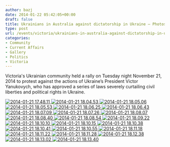 ```yaml
---
author: bazj
date: 2014-01-22 05:42:05+00:00
draft: false
title: Ukrainians in Australia against dictatorship in Ukraine – Photos
type: post
url: /events/victoria/ukrainians-in-australia-against-dictatorship-in-ukraine-photos/
categories:
- Community
- Current Affairs
- Gallery
- Politics
- Victoria
---
```


Victoria's Ukrainian community held a rally on Tuesday night November 21, 2014 to protest against the actions of Ukraine’s President Victor Yanukovych, who has approved a series of laws severely curtailing civil liberties and political rights in Ukraine.

[![2014-01-21 17.48.11](http://www.ozeukes.com/wp-content/uploads/2014/01/2014-01-21-17.48.11.jpg)
](http://www.ozeukes.com/wp-content/uploads/2014/01/2014-01-21-17.48.11.jpg)[![2014-01-21 18.04.53](http://www.ozeukes.com/wp-content/uploads/2014/01/2014-01-21-18.04.53.jpg)
](http://www.ozeukes.com/wp-content/uploads/2014/01/2014-01-21-18.04.53.jpg)[![2014-01-21 18.05.06](http://www.ozeukes.com/wp-content/uploads/2014/01/2014-01-21-18.05.06.jpg)
](http://www.ozeukes.com/wp-content/uploads/2014/01/2014-01-21-18.05.06.jpg)[![2014-01-21 18.05.53](http://www.ozeukes.com/wp-content/uploads/2014/01/2014-01-21-18.05.53.jpg)
](http://www.ozeukes.com/wp-content/uploads/2014/01/2014-01-21-18.05.53.jpg)[![2014-01-21 18.06.25](http://www.ozeukes.com/wp-content/uploads/2014/01/2014-01-21-18.06.25.jpg)
](http://www.ozeukes.com/wp-content/uploads/2014/01/2014-01-21-18.06.25.jpg)[![2014-01-21 18.06.43](http://www.ozeukes.com/wp-content/uploads/2014/01/2014-01-21-18.06.43.jpg)
](http://www.ozeukes.com/wp-content/uploads/2014/01/2014-01-21-18.06.43.jpg)[![2014-01-21 18.07.09](http://www.ozeukes.com/wp-content/uploads/2014/01/2014-01-21-18.07.09.jpg)
](http://www.ozeukes.com/wp-content/uploads/2014/01/2014-01-21-18.07.09.jpg)[![2014-01-21 18.07.26](http://www.ozeukes.com/wp-content/uploads/2014/01/2014-01-21-18.07.26.jpg)
](http://www.ozeukes.com/wp-content/uploads/2014/01/2014-01-21-18.07.26.jpg)[![2014-01-21 18.08.07](http://www.ozeukes.com/wp-content/uploads/2014/01/2014-01-21-18.08.07.jpg)
](http://www.ozeukes.com/wp-content/uploads/2014/01/2014-01-21-18.08.07.jpg)[![2014-01-21 18.08.40](http://www.ozeukes.com/wp-content/uploads/2014/01/2014-01-21-18.08.40.jpg)
](http://www.ozeukes.com/wp-content/uploads/2014/01/2014-01-21-18.08.40.jpg)[![2014-01-21 18.08.54](http://www.ozeukes.com/wp-content/uploads/2014/01/2014-01-21-18.08.54.jpg)
](http://www.ozeukes.com/wp-content/uploads/2014/01/2014-01-21-18.08.54.jpg)[![2014-01-21 18.09.22](http://www.ozeukes.com/wp-content/uploads/2014/01/2014-01-21-18.09.22.jpg)
](http://www.ozeukes.com/wp-content/uploads/2014/01/2014-01-21-18.09.22.jpg)[![2014-01-21 18.10.10](http://www.ozeukes.com/wp-content/uploads/2014/01/2014-01-21-18.10.10.jpg)
](http://www.ozeukes.com/wp-content/uploads/2014/01/2014-01-21-18.10.10.jpg)[![2014-01-21 18.10.15](http://www.ozeukes.com/wp-content/uploads/2014/01/2014-01-21-18.10.15.jpg)
](http://www.ozeukes.com/wp-content/uploads/2014/01/2014-01-21-18.10.15.jpg)[![2014-01-21 18.10.38](http://www.ozeukes.com/wp-content/uploads/2014/01/2014-01-21-18.10.38.jpg)
](http://www.ozeukes.com/wp-content/uploads/2014/01/2014-01-21-18.10.38.jpg)[![2014-01-21 18.10.41](http://www.ozeukes.com/wp-content/uploads/2014/01/2014-01-21-18.10.41.jpg)
](http://www.ozeukes.com/wp-content/uploads/2014/01/2014-01-21-18.10.41.jpg)[![2014-01-21 18.10.55](http://www.ozeukes.com/wp-content/uploads/2014/01/2014-01-21-18.10.55.jpg)
](http://www.ozeukes.com/wp-content/uploads/2014/01/2014-01-21-18.10.55.jpg)[![2014-01-21 18.11.18](http://www.ozeukes.com/wp-content/uploads/2014/01/2014-01-21-18.11.18.jpg)
](http://www.ozeukes.com/wp-content/uploads/2014/01/2014-01-21-18.11.18.jpg)[![2014-01-21 18.11.22](http://www.ozeukes.com/wp-content/uploads/2014/01/2014-01-21-18.11.22.jpg)
](http://www.ozeukes.com/wp-content/uploads/2014/01/2014-01-21-18.11.22.jpg)[![2014-01-21 18.11.28](http://www.ozeukes.com/wp-content/uploads/2014/01/2014-01-21-18.11.28.jpg)
](http://www.ozeukes.com/wp-content/uploads/2014/01/2014-01-21-18.11.28.jpg)[![2014-01-21 18.12.38](http://www.ozeukes.com/wp-content/uploads/2014/01/2014-01-21-18.12.38.jpg)
](http://www.ozeukes.com/wp-content/uploads/2014/01/2014-01-21-18.12.38.jpg)[![2014-01-21 18.13.02](http://www.ozeukes.com/wp-content/uploads/2014/01/2014-01-21-18.13.02.jpg)
](http://www.ozeukes.com/wp-content/uploads/2014/01/2014-01-21-18.13.02.jpg)[![2014-01-21 18.13.40](http://www.ozeukes.com/wp-content/uploads/2014/01/2014-01-21-18.13.40.jpg)
](http://www.ozeukes.com/wp-content/uploads/2014/01/2014-01-21-18.13.40.jpg)
